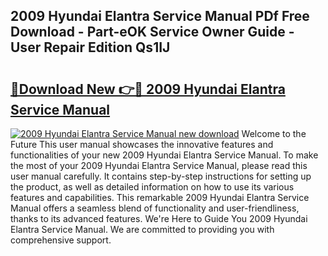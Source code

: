 ## 2009 Hyundai Elantra Service Manual PDf Free Download - Part-eOK Service Owner Guide - User Repair Edition Qs1IJ

# <h2><a href="http://bc14575.oget.top/?id=2009+Hyundai+Elantra+Service+Manual">🔗Download New 👉🔴 2009 Hyundai Elantra Service Manual</a></h2>

[![2009 Hyundai Elantra Service Manual new download](https://i.imgur.com/5g1atiW.png)](http://bc14575.oget.top/?id=2009+Hyundai+Elantra+Service+Manual)
Welcome to the Future This user manual showcases the innovative features and functionalities of your new 2009 Hyundai Elantra Service Manual. To make the most of your 2009 Hyundai Elantra Service Manual, please read this user manual carefully. It contains step-by-step instructions for setting up the product, as well as detailed information on how to use its various features and capabilities. This remarkable 2009 Hyundai Elantra Service Manual offers a seamless blend of functionality and user-friendliness, thanks to its advanced features. We're Here to Guide You 2009 Hyundai Elantra Service Manual. We are committed to providing you with comprehensive support.
